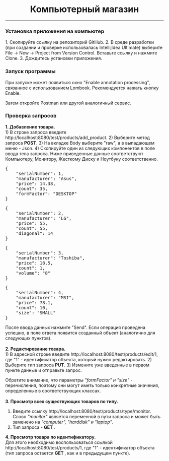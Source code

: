 <h1 style="text-align: center;">Компьютерный магазин</h1>
<hr>


<h3>Установка приложения на компьютер</h3>
1. Скопируйте ссылку на репозиторий GitHub.
2. В среде разработки (при создании и проверке использовалась IntellijIdea Ultimate) выберите File -> New -> Project from Version Control. Вставьте ссылку и нажмите Clone.
3. Дождитесь установки приложения.

<h3>Запуск программы</h3>
При запуске может появиться окно "Enable annotation processing", связанное с использованием Lombook. Рекомендуется нажать кнопку Enable. 

Затем откройте Postman или другой аналогичный сервис. 

<h3>Проверка запросов</h3>
<b>1. Добавление товара. <br></b>
1) В строке запроса введите http://localhost:8080/test/products/add_product.
2) Выберите метод запроса <b>POST</b>.
3) На вкладке Body выберите "raw", а в выпадающем меню - Json. 
4) Скопируйте один из следующих компонентов в поле ввода тела запроса. 
Ниже приведенные данные соответствуют Компьютеру, Монитору, Жесткому Диску и Ноутбуку соответственно. 
<pre>
{
    "serialNumber": 1,
    "manufacturer": "Asus", 
    "price": 14.38,
    "count": 35,
    "formFactor": "DESKTOP"
}
</pre>
<pre>
{
    "serialNumber": 2,
    "manufacturer": "LG", 
    "price": 55,
    "count": 55,
    "diagonal": 14
}</pre>
<pre>
{
    "serialNumber": 3,
    "manufacturer": "Toshiba", 
    "price": 18.5,
    "count": 1,
    "volume": "8"
}</pre>
<pre>
{
    "serialNumber": 4,
    "manufacturer": "MSI", 
    "price": 78.1,
    "count": 10,
    "size": "SMALL"
}
</pre>
После ввода данных нажмите "Send". Если операция проведена успешно, в поле ответа появится созданный объект (аналогично для следующих пунктов).
<br><br><b>2. Редактирование товара. <br></b>
1) В адресной строке введите http://localhost:8080/test/products/edit/1, где "1" - идентификатор объекта, который нужно редактировать.
2) Выберите тип запроса <b>PUT</b>.
3) Измените уже введенные в первом пункте данные и отправьте запрос. 

Обратите внимание, что параметры <i>"formFactor" и "size"</i> - перечисления, поэтому они могут иметь только конкретные значения, определенные в соответствующих классах. 
<br><br><b>3. Просмотр всех существующих товаров по типу. <br></b>
1) Введите ссылку http://localhost:8080/test/products/type/monitor. Слово <i>"monitor"</i> является переменной в пути запроса и может быть заменено на <i>"computer", "harddisk" и "laptop"</i>.
2) Тип запроса - <b> GET </b>.

<b>4. Просмотр товара по идентификатору. <br></b>
Для этого необходимо воспользоваться ссылкой http://localhost:8080/test/products/1, где "1" - идентификатор объекта (тип запроса остается <b> GET </b>, как и в предыдущем пункте). 
